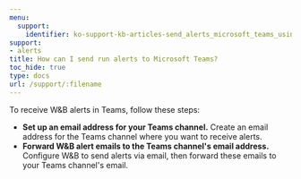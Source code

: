 ```yaml
---
menu:
  support:
    identifier: ko-support-kb-articles-send_alerts_microsoft_teams_using_wb
support:
- alerts
title: How can I send run alerts to Microsoft Teams?
toc_hide: true
type: docs
url: /support/:filename
---
```


To receive W&B alerts in Teams, follow these steps:

- **Set up an email address for your Teams channel.** Create an email address for the Teams channel where you want to receive alerts.
- **Forward W&B alert emails to the Teams channel's email address.** Configure W&B to send alerts via email, then forward these emails to your Teams channel's email.